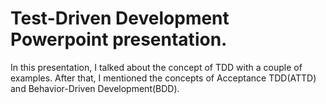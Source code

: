 # Test-Driven Development Powerpoint presentation.
In this presentation, I talked about the concept of TDD with a couple of examples. After that, I mentioned the concepts of Acceptance TDD(ATTD) and Behavior-Driven Development(BDD).
